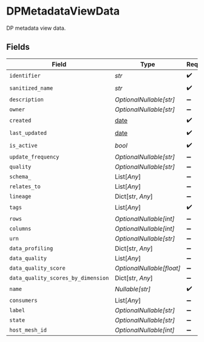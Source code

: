# DPMetadataViewData

DP metadata view data.


## Fields

| Field                                                                | Type                                                                 | Required                                                             | Description                                                          |
| -------------------------------------------------------------------- | -------------------------------------------------------------------- | -------------------------------------------------------------------- | -------------------------------------------------------------------- |
| `identifier`                                                         | *str*                                                                | :heavy_check_mark:                                                   | N/A                                                                  |
| `sanitized_name`                                                     | *str*                                                                | :heavy_check_mark:                                                   | N/A                                                                  |
| `description`                                                        | *OptionalNullable[str]*                                              | :heavy_minus_sign:                                                   | N/A                                                                  |
| `owner`                                                              | *OptionalNullable[str]*                                              | :heavy_minus_sign:                                                   | N/A                                                                  |
| `created`                                                            | [date](https://docs.python.org/3/library/datetime.html#date-objects) | :heavy_check_mark:                                                   | N/A                                                                  |
| `last_updated`                                                       | [date](https://docs.python.org/3/library/datetime.html#date-objects) | :heavy_check_mark:                                                   | N/A                                                                  |
| `is_active`                                                          | *bool*                                                               | :heavy_check_mark:                                                   | N/A                                                                  |
| `update_frequency`                                                   | *OptionalNullable[str]*                                              | :heavy_minus_sign:                                                   | N/A                                                                  |
| `quality`                                                            | *OptionalNullable[str]*                                              | :heavy_minus_sign:                                                   | N/A                                                                  |
| `schema_`                                                            | List[*Any*]                                                          | :heavy_minus_sign:                                                   | N/A                                                                  |
| `relates_to`                                                         | List[*Any*]                                                          | :heavy_minus_sign:                                                   | N/A                                                                  |
| `lineage`                                                            | Dict[str, *Any*]                                                     | :heavy_minus_sign:                                                   | N/A                                                                  |
| `tags`                                                               | List[*Any*]                                                          | :heavy_check_mark:                                                   | N/A                                                                  |
| `rows`                                                               | *OptionalNullable[int]*                                              | :heavy_minus_sign:                                                   | N/A                                                                  |
| `columns`                                                            | *OptionalNullable[int]*                                              | :heavy_minus_sign:                                                   | N/A                                                                  |
| `urn`                                                                | *OptionalNullable[str]*                                              | :heavy_minus_sign:                                                   | N/A                                                                  |
| `data_profiling`                                                     | Dict[str, *Any*]                                                     | :heavy_minus_sign:                                                   | N/A                                                                  |
| `data_quality`                                                       | List[*Any*]                                                          | :heavy_minus_sign:                                                   | N/A                                                                  |
| `data_quality_score`                                                 | *OptionalNullable[float]*                                            | :heavy_minus_sign:                                                   | N/A                                                                  |
| `data_quality_scores_by_dimension`                                   | Dict[str, *Any*]                                                     | :heavy_minus_sign:                                                   | N/A                                                                  |
| `name`                                                               | *Nullable[str]*                                                      | :heavy_check_mark:                                                   | N/A                                                                  |
| `consumers`                                                          | List[*Any*]                                                          | :heavy_minus_sign:                                                   | N/A                                                                  |
| `label`                                                              | *OptionalNullable[str]*                                              | :heavy_minus_sign:                                                   | N/A                                                                  |
| `state`                                                              | *OptionalNullable[str]*                                              | :heavy_minus_sign:                                                   | N/A                                                                  |
| `host_mesh_id`                                                       | *OptionalNullable[int]*                                              | :heavy_minus_sign:                                                   | N/A                                                                  |